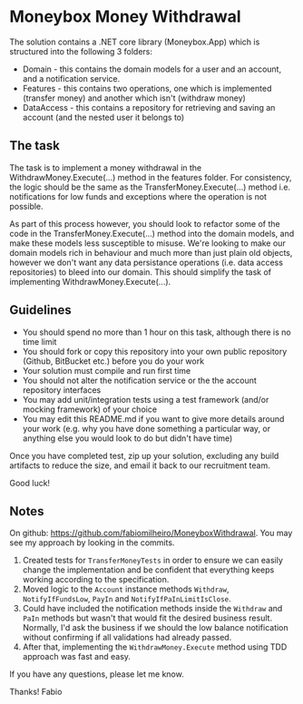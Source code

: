 # Moneybox Money Withdrawal

The solution contains a .NET core library (Moneybox.App) which is structured into the following 3 folders:

* Domain - this contains the domain models for a user and an account, and a notification service.
* Features - this contains two operations, one which is implemented (transfer money) and another which isn't (withdraw money)
* DataAccess - this contains a repository for retrieving and saving an account (and the nested user it belongs to)

## The task

The task is to implement a money withdrawal in the WithdrawMoney.Execute(...) method in the features folder. For consistency, the logic should be the same as the TransferMoney.Execute(...) method i.e. notifications for low funds and exceptions where the operation is not possible. 

As part of this process however, you should look to refactor some of the code in the TransferMoney.Execute(...) method into the domain models, and make these models less susceptible to misuse. We're looking to make our domain models rich in behaviour and much more than just plain old objects, however we don't want any data persistance operations (i.e. data access repositories) to bleed into our domain. This should simplify the task of implementing WithdrawMoney.Execute(...).

## Guidelines

* You should spend no more than 1 hour on this task, although there is no time limit
* You should fork or copy this repository into your own public repository (Github, BitBucket etc.) before you do your work
* Your solution must compile and run first time
* You should not alter the notification service or the the account repository interfaces
* You may add unit/integration tests using a test framework (and/or mocking framework) of your choice
* You may edit this README.md if you want to give more details around your work (e.g. why you have done something a particular way, or anything else you would look to do but didn't have time)

Once you have completed test, zip up your solution, excluding any build artifacts to reduce the size, and email it back to our recruitment team.

Good luck!

## Notes

On github: https://github.com/fabiomilheiro/MoneyboxWithdrawal. You may see my approach by looking in the commits.

1. Created tests for `TransferMoneyTests` in order to ensure we can easily change the implementation and be confident that everything keeps working according to the specification.
2. Moved logic to the `Account` instance methods `Withdraw`, `NotifyIfFundsLow`, `PayIn` and `NotifyIfPaInLimitIsClose`.
3. Could have included the notification methods inside the `Withdraw` and `PaIn` methods but wasn't that would fit the desired business result.
Normally, I'd ask the business if we should the low balance notification without confirming if all validations had already passed.
4. After that, implementing the `WithdrawMoney.Execute` method using TDD approach was fast and easy.

If you have any questions, please let me know.

Thanks!
Fabio